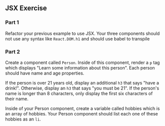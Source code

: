 ## JSX Exercise

### Part 1

Refactor your previous example to use JSX. Your three components should not use any syntax like `React.DOM.h1` and should use babel to transpile

### Part 2

Create a component called `Person`. Inside of this component, render a `p` tag which displays "Learn some information about this person". Each person should have name and age properties. 

If the person is over 21 years old, display an additional `h3` that says "have a drink!". Otherwise, display an `h3` that says "you must be 21". If the person's name is longer than 8 characters, only display the first six characters of their name.

Inside of your Person component, create a variable called hobbies which is an array of hobbies. Your Person component should list each one of these hobbies as an `li`. 